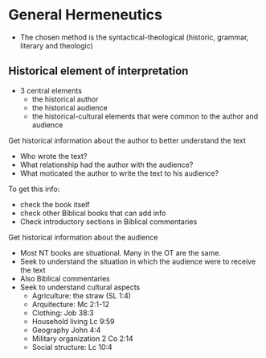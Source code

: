 # General Hermeneutics

- The chosen method is the syntactical-theological (historic, grammar, literary and theologic)

## Historical element of interpretation

- 3 central elements
  - the historical author
  - the historical audience
  - the historical-cultural elements that were common to the author and audience

Get historical information about the author to better understand the text

- Who wrote the text?
- What relationship had the author with the audience?
- What moticated the author to write the text to his audience?

To get this info:

- check the book itself
- check other Biblical books that can add info
- Check introductory sections in Biblical commentaries

Get historical information about the audience

- Most NT books are situational. Many in the OT are the same.
- Seek to understand the situation in which the audience were to receive the text
- Also Biblical commentaries
- Seek to understand cultural aspects
  - Agriculture: the straw (SL 1:4)
  - Arquitecture: Mc 2:1-12
  - Clothing: Job 38:3
  - Household living Lc 9:59
  - Geography John 4:4
  - Military organization 2 Co 2:14
  - Social structure: Lc 10:4




